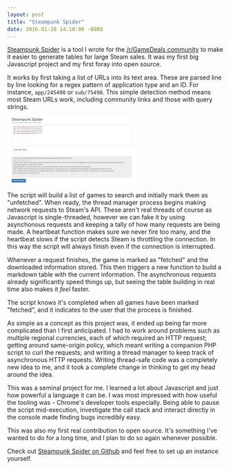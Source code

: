 ```yaml
---
layout: post
title: "Steampunk Spider"
date: 2016-01-28 14:10:00 -0800
---
```

[Steampunk Spider](https://github.com/WesCook/steampunk-spider) is a tool I wrote for the [/r/GameDeals community](https://www.reddit.com/r/GameDeals/) to make it easier to generate tables for large Steam sales.  It was my first big Javascript project and my first foray into open source.

It works by first taking a list of URLs into its text area.  These are parsed line by line looking for a regex pattern of application type and an ID.  For instance, `app/245490` or `sub/75498`.  This simple detection method means most Steam URLs work, including community links and those with query strings.

[<img src="/img/steampunk-spider-thumb.png" width="300" height="157" alt="Steampunk Spider Screenshot" class="float-right">](/img/steampunk-spider.png)

The script will build a list of games to search and initially mark them as "unfetched".  When ready, the thread manager process begins making network requests to Steam's API.  These aren't real threads of course as Javascript is single-threaded, however we can fake it by using asynchonous requests and keeping a tally of how many requests are being made.  A heartbeat function makes sure we never fire too many, and the heartbeat slows if the script detects Steam is throttling the connection.  In this way the script will always finish even if the connection is interrupted.

Whenever a request finishes, the game is marked as "fetched" and the downloaded information stored.  This then triggers a new function to build a markdown table with the current information.  The asynchronous requests already significantly speed things up, but seeing the table building in real time also makes it *feel* faster.

The script knows it's completed when all games have been marked "fetched", and it indicates to the user that the process is finished.

As simple as a concept as this project was, it ended up being far more complicated than I first anticipated.  I had to work around problems such as multiple regional currencies, each of which required an HTTP request; getting around same-origin policy, which meant writing a companion PHP script to curl the requests; and writing a thread manager to keep track of asynchronous HTTP requests.  Writing thread-safe code was a completely new idea to me, and it took a complete change in thinking to get my head around the idea.

This was a seminal project for me.  I learned a lot about Javascript and just how powerful a language it can be.  I was most impressed with how useful the tooling was - Chrome's developer tools especially.  Being able to pause the script mid-execution, investigate the call stack and interact directly in the console made finding bugs incredibly easy.

This was also my first real contribution to open source.  It's something I've wanted to do for a long time, and I plan to do so again whenever possible.

Check out [Steampunk Spider on Github](https://github.com/WesCook/steampunk-spider) and feel free to set up an instance yourself.
